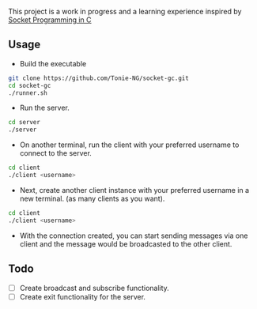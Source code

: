 This project is a work in progress and a learning experience inspired by [Socket Programming in C](https://www.youtube.com/watch?v=KEiur5aZnIM&t=1192s)

## Usage

- Build the executable

```bash
git clone https://github.com/Tonie-NG/socket-gc.git
cd socket-gc
./runner.sh
```

- Run the server.

```bash
cd server
./server
```

- On another terminal, run the client with your preferred username to connect to the server.

```bash
cd client
./client <username>
```

- Next, create another client instance with your preferred username in a new terminal. (as many clients as you want).

```bash
cd client
./client <username>
```

- With the connection created, you can start sending messages via one client and the message would be broadcasted to the other client.

## Todo
- [ ] Create broadcast and subscribe functionality.
- [ ] Create exit functionality for the server.
